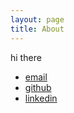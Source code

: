 ```yaml
---
layout: page
title: About
---
```


<p class="message">
  hi there  
</p>

* [email](mailto:parkgds@gmail.com)
* [github](http://www.github.com/jjjinhyeok)
* [linkedin](https://www.linkedin.com/in/jinhyeok-kim-5407b5239/)
